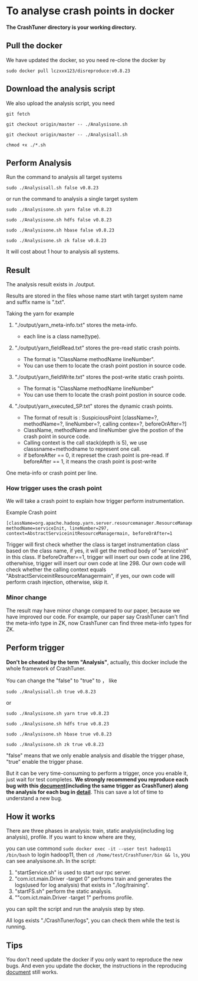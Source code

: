 # To analyse crash points in docker
**The CrashTuner directory is your working directory.**

## Pull the docker

We have updated the docker, so you need re-clone the docker by

`sudo docker pull lczxxx123/disreproduce:v0.8.23`

## Download the analysis script

We also upload the analysis script, you need

`git fetch`

`git checkout origin/master -- ./Analysisone.sh`

`git checkout origin/master -- ./Analysisall.sh`

`chmod +x ./*.sh`

## Perform Analysis

Run the command to analysis all target systems

`sudo ./Analysisall.sh false v0.8.23`

or run the command to analysis a single target system

`sudo ./Analysisone.sh yarn false v0.8.23`

`sudo ./Analysisone.sh hdfs false v0.8.23`

`sudo ./Analysisone.sh hbase false v0.8.23`

`sudo ./Analysisone.sh zk false v0.8.23`


It will cost about 1 hour to analysis all systems.

## Result

The analysis result exists in ./output.

Results are stored in the files  whose name start wtih target system name and suffix name is ".txt".

Taking the yarn for example


1. "./output/yarn_meta-info.txt" stores the meta-info.
   * each line is a  class name(type). 

2. "./output/yarn_fieldRead.txt" stores the pre-read static crash points.
    * The format is "ClassName methodName  lineNumber".
    * You can use them to locate the crash point postion in source code.

3. "./output/yarn_fieldWrite.txt" stores the post-write static crash points.
   * The format is "ClassName methodName  lineNumber"
   * You can use them to locate the crash point postion in source code.
4. "./output/yarn_executed_SP.txt" stores the dynamic crash points.
   * The format of result is : SuspiciousPoint [className=?, methodName=?, lineNumber=?, calling contex=?, beforeOrAfter=?]
   * ClassName, methodName and lineNumber give the postion of the crash point in source code.
   * Calling context is the call stack(depth is 5), we use classsname+methodname to represent one call.
   * if beforeAfter == 0, it represet the crash point is pre-read. If beforeAfter == 1, it means the crash point is post-write


One meta-info or crash point per line.
### How trigger uses the crash point
We will take a crash point to explain how trigger perform instrumentation.

Example Crash point
```
[className=org.apache.hadoop.yarn.server.resourcemanager.ResourceManager, methodName=serviceInit, lineNumber=297, context=AbstractServiceinitResourceManagermain, beforeOrAfter=1
```
Trigger will first check whether the class is target instrumentation class based on the class name, if yes, it will get the method  body of "serviceInit" in this class. If beforeOrafter==1, trigger will insert our own code at line 296, otherwhise, trigger will insert our own code at line 298. Our own code will check whether the calling context equals "AbstractServiceinitResourceManagermain", if yes, our own code will perform crash injection, otherwise, skip it.

### Minor change 

The result may have minor change compared to our paper, because we have improved our code. For example, our paper say CrashTuner can't
find the meta-info type in ZK, now CrashTuner can find three meta-info types for ZK.




## Perform trigger
**Don't be cheated by the term "Analysis"**, actually, this docker include the whole framework of CrashTuner. 

You can change the "false" to "true" to ， like

`sudo ./Analysisall.sh true v0.8.23`

or

`sudo ./Analysisone.sh yarn true v0.8.23`

`sudo ./Analysisone.sh hdfs true v0.8.23`

`sudo ./Analysisone.sh hbase true v0.8.23`

`sudo ./Analysisone.sh zk true v0.8.23`


"false" means that we only enable analysis and disable the trigger phase, "true" enable the trigger phase.

But it can be very  time-consuming to perform a trigger, once you enable it, just wait for test completes. **We strongly recommend you reproduce each bug with this 
[document](https://github.com/lujiefsi/CrashTuner/tree/master/HowToReproduce.md)(including the same trigger as CrashTuner) along the analysis for each bug in 
[detail](https://github.com/lujiefsi/CrashTuner/tree/master/detail)**. This can save a lot of time to understand a new bug.

## How it works

There are three phases in analysis: train, static analysis(including log analysis), profile. If you want to know where are they,

you can use commond `sudo docker exec -it --user test hadoop11 /bin/bash` to login hadoop11, 
then `cd /home/test/CrashTuner/bin && ls`, you can see  analysisone.sh. In the script:


1. "startService.sh" is used to start our rpc server.
2. "com.ict.main.Driver -target 0"  perfroms train and generates the logs(used for log analysis) that exists in "./log/training".
3. "startFS.sh" perform the static analysis.
4. ""com.ict.main.Driver -target 1"  perfroms profile.

you can spilt the script and run the analysis step by step.

All logs exists "./CrashTuner/logs", you can check them while the test is running.


## Tips

You don't need update the docker if you only want to reproduce the  new bugs. And even you update the docker, the instructions in
the reproducing [document](https://github.com/lujiefsi/CrashTuner/tree/master/HowToReproduce.md) still works.
